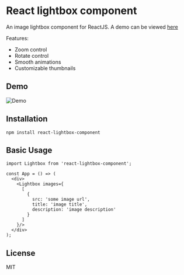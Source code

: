 # React lightbox component

An image lightbox component for ReactJS. A demo can be viewed [here](http://jfcaiceo.github.io/react-lightbox-component/)

Features:
 * Zoom control
 * Rotate control
 * Smooth animations
 * Customizable thumbnails

## Demo

![Demo](https://cloud.githubusercontent.com/assets/1148446/14229009/47b39356-f8fe-11e5-8f70-87690242ddcc.gif)

## Installation

`npm install react-lightbox-component`

## Basic Usage

```
import Lightbox from 'react-lightbox-component';

const App = () => (
  <div>
    <Lightbox images={
      [
        {
          src: 'some image url',
          title: 'image title',
          description: 'image description'
        }
      ]
    }/>
  </div>
);
```

## License

MIT